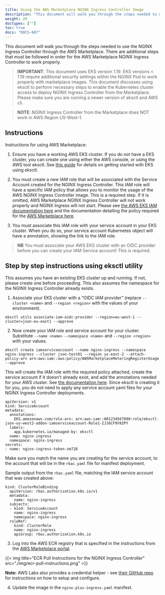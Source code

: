```yaml
---
title: Using the AWS Marketplace NGINX Ingress Controller Image
description: "This document will walk you through the steps needed to use the NGINX Ingress Controller through the AWS Marketplace."
weight: 20
doctypes: [""]
toc: true
docs: "DOCS-607"
---
```


This document will walk you through the steps needed to use the NGINX Ingress Controller through the AWS Marketplace. There are additional steps that must be followed in order for the AWS Marketplace NGINX Ingress Controller to work properly.

> **IMPORTANT**: This document uses EKS version 1.19. EKS versions < 1.19 require additional security settings within the NGINX Pod to work properly with marketplace images.
> This document discusses using eksctl to perform necessary steps to enable the Kubernetes cluster access to deploy NGINX Ingress Controller from the Marketplace. Please make sure you are running a newer version of eksctl and AWS cli.

> **NOTE**: NGINX Ingress Controller from the Marketplace does NOT work in AWS Region US-West-1.

## Instructions

Instructions for using AWS Marketplace:

1. Ensure you have a working AWS EKS cluster. If you do not have a EKS cluster, you can create one using either the AWS console, or using the AWS tool eksctl. See [this guide](https://docs.aws.amazon.com/eks/latest/userguide/getting-started-eksctl.html) for details on getting started with EKS using eksctl.

2. You must create a new IAM role that will be associated with the Service Account created for the NGINX Ingress Controller. This IAM role will have a specific IAM policy that allows you to monitor the usage of the AWS NGINX Ingress Controller image. This is a required step. If it is omitted, AWS Marketplace NGINX Ingress Controller will not work properly and NGINX Ingress will not start. Please see [the AWS EKS IAM documentation here](https://docs.aws.amazon.com/eks/latest/userguide/create-service-account-iam-policy-and-role.html) and the documentation detailing the policy required for the [AWS Marketplace here](https://docs.aws.amazon.com/marketplace/latest/userguide/iam-user-policy-for-aws-marketplace-actions.html).

3. You must associate this IAM role with your service account in your EKS cluster. When you do so, your service account Kubernetes object will have a annotation, showing the link to the IAM role.

> **NB** You must associate your AWS EKS cluster with an OIDC provider before you can create your IAM Service account! This is required.

## Step by step instructions using eksctl utility

This assumes you have an existing EKS cluster up and running. If not, please create one before proceeding. This also assumes the namespace for the NGINX Ingress Controller already exists.

1. Associate your EKS cluster with a “OIDC IAM provider” (replace `--cluster <name>` and `--region <region>` with the values of your environment).

```
eksctl utils associate-iam-oidc-provider --region=eu-west-1 --cluster=json-eu-east1 --approve
```

2. Now create your IAM role and service account for your cluster. Substitute `--name <name>` `--namespace <name>` and `--region <region>` with your values.

```
eksctl create iamserviceaccount --name nginx-ingress --namespace nginx-ingress --cluster json-test01 --region us-east-2 --attach-policy-arn arn:aws:iam::aws:policy/AWSMarketplaceMeteringRegisterUsage --approve
 ```

This will create the IAM role with the required policy attached, create the service account if it doesn't already exist, and add the annotations needed for your AWS cluster. See [the documentation here](https://docs.aws.amazon.com/eks/latest/userguide/create-service-account-iam-policy-and-role.html). Since eksctl is creating it for you, you do not need to apply any service account yaml files for your NGINX Ingress Controller deployments.

```
apiVersion: v1
kind: ServiceAccount
metadata:
  annotations:
    EKS.amazonaws.com/role-arn: arn:aws:iam::001234567890:role/eksctl-json-us-west2-addon-iamserviceaccount-Role1-IJJ6CF9Y8IPY
  labels:
    app.kubernetes.io/managed-by: eksctl
  name: nginx-ingress
  namespace: nginx-ingress
secrets:
- name: nginx-ingress-token-zm728
```

Make sure you match the name you are creating for the service account, to the account that will be in the `rbac.yaml` file for manifest deployment.

Sample output from the `rbac.yaml` file, matching the IAM service account that was created above:

```
kind: ClusterRoleBinding
  apiVersion: rbac.authorization.k8s.io/v1
  metadata:
    name: nginx-ingress
  subjects:
  - kind: ServiceAccount
    name: nginx-ingress
    namespace: nginx-ingress
  roleRef:
    kind: ClusterRole
    name: nginx-ingress
    apiGroup: rbac.authorization.k8s.io
```

3. Log into the AWS ECR registry that is specified in the instructions from the [AWS Marketplace portal](https://aws.amazon.com/marketplace/pp/prodview-fx3faxl7zqeau?sr=0-1&ref_=beagle&applicationId=AWSMPContessa).

{{< img title="ECR Pull Instructions for the NGINX Ingress Controller" src="./img/ecr-pull-instructions.png" >}}

**Note:** AWS Labs also provides a credential helper - see [their GitHub repo](https://github.com/awslabs/amazon-ecr-credential-helper) for instructions on how to setup and configure.

4. Update the image in the `nginx-plus-ingress.yaml` manifest.
